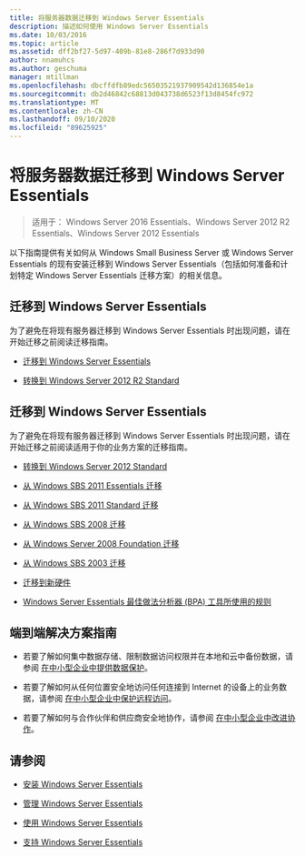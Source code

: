```yaml
---
title: 将服务器数据迁移到 Windows Server Essentials
description: 描述如何使用 Windows Server Essentials
ms.date: 10/03/2016
ms.topic: article
ms.assetid: dff2bf27-5d97-409b-81e8-286f7d933d90
author: nnamuhcs
ms.author: geschuma
manager: mtillman
ms.openlocfilehash: dbcffdfb89edc56503521937909542d136854e1a
ms.sourcegitcommit: db2d46842c68813d043738d6523f13d8454fc972
ms.translationtype: MT
ms.contentlocale: zh-CN
ms.lasthandoff: 09/10/2020
ms.locfileid: "89625925"
---
```

# <a name="migrate-server-data-to-windows-server-essentials"></a>将服务器数据迁移到 Windows Server Essentials

>适用于： Windows Server 2016 Essentials、Windows Server 2012 R2 Essentials、Windows Server 2012 Essentials

以下指南提供有关如何从 Windows Small Business Server 或 Windows Server Essentials 的现有安装迁移到 Windows Server Essentials（包括如何准备和计划特定 Windows Server Essentials 迁移方案）的相关信息。

## <a name="migrate-to-windows-server-essentials"></a>迁移到 Windows Server Essentials
 为了避免在将现有服务器迁移到 Windows Server Essentials 时出现问题，请在开始迁移之前阅读迁移指南。


-   [迁移到 Windows Server Essentials](Migrate-from-Previous-Versions-to-Windows-Server-Essentials-or-Windows-Server-Essentials-Experience.md)

-   [转换到 Windows Server 2012 R2 Standard](Transition-from-Windows-Server-2012-R2-Essentials-to-Windows-Server-2012-R2-Standard.md)


## <a name="migrate-to-windows-server-essentials"></a>迁移到 Windows Server Essentials
 为了避免在将现有服务器迁移到 Windows Server Essentials 时出现问题，请在开始迁移之前阅读适用于你的业务方案的迁移指南。


-   [转换到 Windows Server 2012 Standard](Transition-from-Windows-Server-2012-Essentials-to-Windows-Server-2012-Standard.md)

-   [从 Windows SBS 2011 Essentials 迁移](Migrate-Windows-Small-Business-Server-2011-Essentials-to-Windows-Server-Essentials.md)

-   [从 Windows SBS 2011 Standard 迁移](Migrate-Windows-Small-Business-Server-2011-Standard-to-Windows-Server-Essentials.md)

-   [从 Windows SBS 2008 迁移](Migrate-Windows-Small-Business-Server-2008-to-Windows-Server-Essentials.md)

-   [从 Windows Server 2008 Foundation 迁移](Migrate-Windows-Server-2008-Foundation-to-Windows-Server-Essentials.md)

-   [从 Windows SBS 2003 迁移](Migrate-Windows-Small-Business-Server-2003-to-Windows-Server-Essentials.md)

-   [迁移到新硬件](Migrate-Windows-Server-Essentials-to-New-Hardware.md)

-   [Windows Server Essentials 最佳做法分析器 (BPA) 工具所使用的规则](Rules-used-by-the-Windows-Server-Essentials-Best-Practices-Analyzer--BPA--Tool.md)


## <a name="end-to-end-solution-guides"></a>端到端解决方案指南

-    若要了解如何集中数据存储、限制数据访问权限并在本地和云中备份数据，请参阅 [在中小型企业中提供数据保护](/previous-versions/orphan-topics/ws.11/dn582043(v=ws.11))。

-    若要了解如何从任何位置安全地访问任何连接到 Internet 的设备上的业务数据，请参阅 [在中小型企业中保护远程访问](/previous-versions/windows/it-pro/solutions-guidance/dn629457(v=ws.11))。

-    若要了解如何与合作伙伴和供应商安全地协作，请参阅 [在中小型企业中改进协作](/previous-versions/windows/it-pro/solutions-guidance/dn747893(v=ws.11))。

## <a name="see-also"></a>请参阅

-   [安装 Windows Server Essentials](../install/Install-Windows-Server-Essentials.md)

-   [管理 Windows Server Essentials](../manage/Manage-Windows-Server-Essentials.md)

-   [使用 Windows Server Essentials](../use/Use-Windows-Server-Essentials.md)

-   [支持 Windows Server Essentials](../support/Support-Windows-Server-Essentials.md)